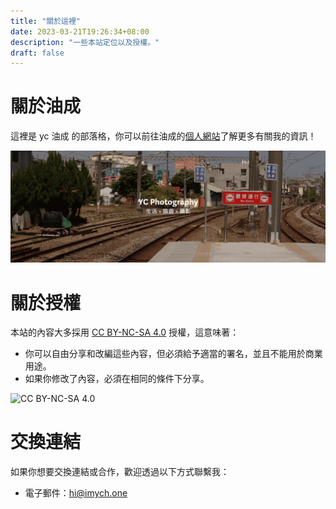```yaml
---
title: "關於這裡"
date: 2023-03-21T19:26:34+08:00
description: "一些本站定位以及授權。"
draft: false
---
```


# 關於油成
這裡是 yc 油成 的部落格，你可以前往油成的[個人網站](https://imych.one)了解更多有關我的資訊！

![](../images/banner.webp)

# 關於授權
本站的內容大多採用 [CC BY-NC-SA 4.0](https://creativecommons.org/licenses/by-nc-sa/4.0/) 授權，這意味著：
- 你可以自由分享和改編這些內容，但必須給予適當的署名，並且不能用於商業用途。
- 如果你修改了內容，必須在相同的條件下分享。

![CC BY-NC-SA 4.0](https://tw.creativecommons.net/wp-content/uploads/sites/20/2020/11/by-nc-sa.png)

# 交換連結
如果你想要交換連結或合作，歡迎透過以下方式聯繫我：
- 電子郵件：[hi@imych.one](mailto:hi@imych.one)